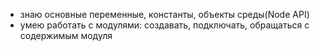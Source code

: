  - знаю основные переменные, константы, объекты среды(Node API)
 - умею работать с модулями: создавать, подключать, обращаться с содержимым модуля